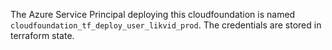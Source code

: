 The Azure Service Principal deploying this cloudfoundation is named `cloudfoundation_tf_deploy_user_likvid_prod`.
The credentials are stored in terraform state.
